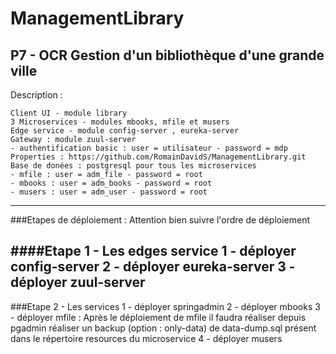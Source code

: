 # ManagementLibrary
P7 - OCR Gestion d'un bibliothèque d'une grande ville
---
Description :

    Client UI - module library
    3 Microservices - modules mbooks, mfile et musers
    Edge service - module config-server , eureka-server
    Gateway : module zuul-server
    - authentification basic : user = utilisateur - password = mdp
    Properties : https://github.com/RomainDavidS/ManagementLibrary.git
    Base de donées : postgresql pour tous les microservices
    - mfile : user = adm_file - password = root
    - mbooks : user = adm_books - password = root
    - musers : user = adm_user - password = root   
    
---

###Etapes de déploiement :
Attention bien suivre l'ordre de déploiement

####Etape 1 - Les edges service
    1 - déployer config-server
    2 - déployer eureka-server
    3 - déployer zuul-server
---
###Etape 2 - Les services
    1 - déployer springadmin
    2 - déployer mbooks
    3 - déployer mfile :
        Après le déploiement de mfile il faudra réaliser depuis pgadmin réaliser un backup (option : only-data)
        de data-dump.sql présent dans le répertoire resources du microservice
    4 - déployer musers 




